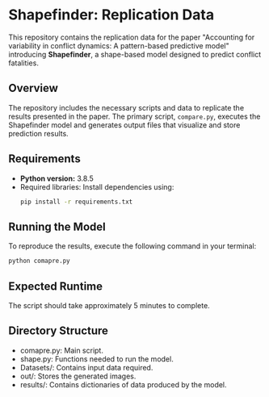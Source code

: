 # Shapefinder: Replication Data

This repository contains the replication data for the paper "Accounting for variability in conflict dynamics: A pattern-based predictive model" introducing **Shapefinder**, a shape-based model designed to predict conflict fatalities.

## Overview
The repository includes the necessary scripts and data to replicate the results presented in the paper. The primary script, `compare.py`, executes the Shapefinder model and generates output files that visualize and store prediction results.

## Requirements
- **Python version:** 3.8.5
- Required libraries: Install dependencies using:
  ```bash
  pip install -r requirements.txt

## Running the Model
To reproduce the results, execute the following command in your terminal:
```bash
python comapre.py
```
## Expected Runtime
The script should take approximately 5 minutes to complete.

## Directory Structure
- comapre.py: Main script.
- shape.py: Functions needed to run the model. 
- Datasets/: Contains input data required.
- out/: Stores the generated images.
- results/: Contains dictionaries of data produced by the model.
